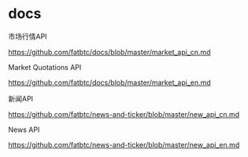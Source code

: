 # docs

市场行情API

https://github.com/fatbtc/docs/blob/master/market_api_cn.md


Market Quotations API

https://github.com/fatbtc/docs/blob/master/market_api_en.md


新闻API

https://github.com/fatbtc/news-and-ticker/blob/master/new_api_cn.md


News API

https://github.com/fatbtc/news-and-ticker/blob/master/new_api_en.md
